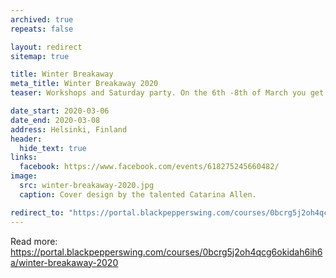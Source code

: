 ```yaml
---
archived: true
repeats: false

layout: redirect
sitemap: true

title: Winter Breakaway
meta_title: Winter Breakaway 2020
teaser: Workshops and Saturday party. On the 6th -8th of March you get to focus on your non-partnered dancing with Solo Jazz in two levels, Tap dancing and a long Lindy hop party.

date_start: 2020-03-06
date_end: 2020-03-08
address: Helsinki, Finland
header:
  hide_text: true
links:
  facebook: https://www.facebook.com/events/618275245660482/
image:
  src: winter-breakaway-2020.jpg
  caption: Cover design by the talented Catarina Allen.

redirect_to: "https://portal.blackpepperswing.com/courses/0bcrg5j2oh4qcg6okidah6ih6a/winter-breakaway-2020"
---
```


Read more:
https://portal.blackpepperswing.com/courses/0bcrg5j2oh4qcg6okidah6ih6a/winter-breakaway-2020
